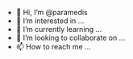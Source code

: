 - 👋 Hi, I’m @paramedis
- 👀 I’m interested in ...
- 🌱 I’m currently learning ...
- 💞️ I’m looking to collaborate on ...
- 📫 How to reach me ...

<!---
paramedis/paramedis is a ✨ special ✨ repository because its `README.md` (this file) appears on your GitHub profile.
You can click the Preview link to take a look at your changes.
--->
